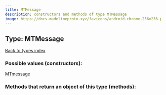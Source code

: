 ```yaml
---
title: MTMessage
description: constructors and methods of type MTMessage
image: https://docs.madelineproto.xyz/favicons/android-chrome-256x256.png
---
```

## Type: MTMessage  
[Back to types index](index.md)



### Possible values (constructors):

[MTmessage](../constructors/MTmessage.md)  



### Methods that return an object of this type (methods):



